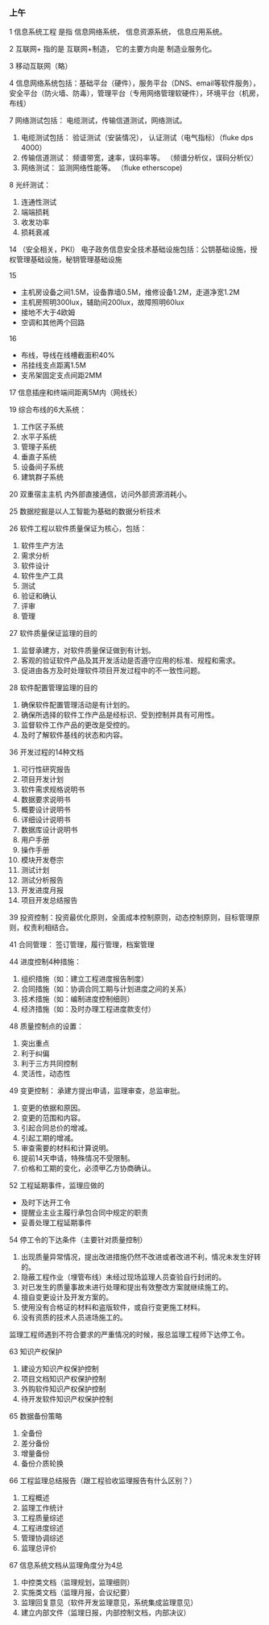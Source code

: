 ### 上午

1 信息系统工程 是指 信息网络系统， 信息资源系统， 信息应用系统。

2 互联网+ 指的是 互联网+制造， 它的主要方向是 制造业服务化。

3 移动互联网（略）

4 信息网络系统包括：基础平台（硬件），服务平台（DNS、email等软件服务），安全平台（防火墙、防毒），管理平台（专用网络管理软硬件），环境平台（机房，布线）

7 网络测试包括： 电缆测试，传输信道测试，网络测试。
1. 电缆测试包括： 验证测试（安装情况）， 认证测试（电气指标）（fluke dps 4000）
2. 传输信道测试： 频谱带宽，速率，误码率等。    （频谱分析仪，误码分析仪）
3. 网络测试：    监测网络性能等。    （fluke etherscope)

8 光纤测试：
1. 连通性测试
2. 端端损耗
3. 收发功率
4. 损耗衰减

14 （安全相关，PKI） 电子政务信息安全技术基础设施包括：公钥基础设施，授权管理基础设施，秘钥管理基础设施

15
* 主机房设备之间1.5M，设备靠墙0.5M，维修设备1.2M，走道净宽1.2M
* 主机房照明300lux，辅助间200lux，故障照明60lux
* 接地不大于4欧姆
* 空调和其他两个回路

16
* 布线，导线在线槽截面积40%
* 吊挂线支点距离1.5M
* 支吊架固定支点间距2MM

17 信息插座和终端间距离5M内（网线长）

19 综合布线的6大系统：
1. 工作区子系统
2. 水平子系统
3. 管理子系统
4. 垂直子系统
5. 设备间子系统
6. 建筑群子系统

20 双重宿主主机 内外部直接通信，访问外部资源消耗小。

25 数据挖掘是以人工智能为基础的数据分析技术

26 软件工程以软件质量保证为核心，包括：
1. 软件生产方法
2. 需求分析
3. 软件设计
4. 软件生产工具
5. 测试
6. 验证和确认
7. 评审
8. 管理

27 软件质量保证监理的目的
1. 监督承建方，对软件质量保证做到有计划。
2. 客观的验证软件产品及其开发活动是否遵守应用的标准、规程和需求。
3. 促进由各方及时处理软件项目开发过程中的不一致性问题。

28 软件配置管理监理的目的
1. 确保软件配置管理活动是有计划的。
2. 确保所选择的软件工作产品是经标识、受到控制并具有可用性。
3. 监督软件工作产品的更改是受控的。
4. 及时了解软件基线的状态和内容。

36 开发过程的14种文档
1. 可行性研究报告
2. 项目开发计划
3. 软件需求规格说明书
4. 数据要求说明书
5. 概要设计说明书
6. 详细设计说明书
7. 数据库设计说明书
8. 用户手册
9. 操作手册
10. 模块开发卷宗
11. 测试计划
12. 测试分析报告
13. 开发进度月报
14. 项目开发总结报告

39 投资控制：投资最优化原则，全面成本控制原则，动态控制原则，目标管理原则，权责利相结合。

41 合同管理： 签订管理，履行管理，档案管理

44 进度控制4种措施：
1. 组织措施（如：建立工程进度报告制度）
2. 合同措施（如：协调合同工期与计划进度之间的关系）
3. 技术措施（如：编制进度控制细则）
4. 经济措施（如：及时办理工程进度款支付）

48 质量控制点的设置：
1. 突出重点
2. 利于纠偏
3. 利于三方共同控制
4. 灵活性，动态性

49 变更控制：
承建方提出申请，监理审查，总监审批。
1. 变更的依据和原因。
2. 变更的范围和内容。
3. 引起合同总价的增减。
4. 引起工期的增减。
5. 审查需要的材料和计算说明。
6. 提前14天申请，特殊情况不受限制。
7. 价格和工期的变化，必须甲乙方协商确认。

52 工程延期事件，监理应做的
* 及时下达开工令
* 提醒业主业主履行承包合同中规定的职责
* 妥善处理工程延期事件

54 停工令的下达条件（主要针对质量控制）
1. 出现质量异常情况，提出改进措施仍然不改进或者改进不利，情况未发生好转的。
2. 隐蔽工程作业（埋管布线）未经过现场监理人员查验自行封闭的。
3. 对已发生的质量事故未进行处理和提出有效整改方案就继续施工的。
4. 擅自变更设计及开发方案的。
5. 使用没有合格证的材料和盗版软件，或自行变更施工材料。
6. 没有资质的技术人员进场施工的。

监理工程师遇到不符合要求的严重情况的时候，报总监理工程师下达停工令。

63 知识产权保护
1. 建设方知识产权保护控制
2. 项目文档知识产权保护控制
3. 外购软件知识产权保护控制
4. 待开发软件知识产权保护控制

65 数据备份策略
1. 全备份
2. 差分备份
3. 增量备份
4. 备份介质轮换

66 工程监理总结报告（跟工程验收监理报告有什么区别？）
1. 工程概述
2. 监理工作统计
3. 工程质量综述
4. 工程进度综述
5. 管理协调综述
6. 监理总评价

67 信息系统文档从监理角度分为4总
1. 中控类文档（监理规划，监理细则）
2. 实施类文档（监理月报，会议纪要）
3. 监理回复意见（软件开发监理意见，系统集成监理意见）
4. 建立内部文件（监理日报，内部控制文档，内部决议）
